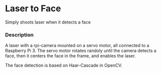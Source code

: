 # Laser to Face
Simply shoots laser when it detects a face

### Description
A laser with a rpi-camera mounted on a servo motor, all connected to a Raspberry Pi 3. 
The servo motor rotates randoly until the camera detects a face, then it centers the face in the frame, and enables the laser. 

The face detection is based on Haar-Cascade in OpenCV. 
